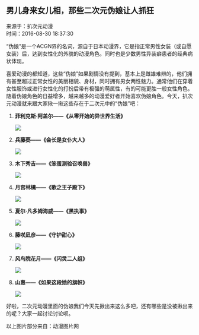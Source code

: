 ## 男儿身来女儿相，那些二次元伪娘让人抓狂

来源于：扒次元动漫  
时间：2016-08-30 18:37:30

“伪娘”是一个ACGN界的名词，源自于日本动漫界，它是指正常男性女装（或自愿女装）后，达到女性化的外貌的动漫角色。同时也是少数男性异装癖患者的经典病状体现。

喜爱动漫的都知道，这些“伪娘”如果剧情没有提到，基本上是雌雄难辨的，他们拥有甚至超过正常女性的美丽相貌、身材，同时拥有男女两性魅力。通常他们在穿着女性服饰或进行女性化的打扮后带有极强的萌属性，有的可能更胜一般女性角色。随着伪娘角色的日益增多，越来越多的动漫爱好者开始喜欢伪娘角色。今天，扒次元动漫就来跟大家揪一揪这些存在于二次元中的“伪娘”吧：

1. **菲利克斯·阿盖尔——《从零开始的异世界生活》**

   ![](http://img.mp.itc.cn/upload/20160830/6bb44de9ab3944bd97aaa0d25b515a1a.png)

2. **兵藤葵——《会长是女仆大人》**

   ![](http://img.mp.itc.cn/upload/20160830/13c1c8c53c804ed09fcb53d3d0d91b83_th.jpeg)

3. **木下秀吉——《笨蛋测验召唤兽》**

   ![](http://img.mp.itc.cn/upload/20160830/bbdf80d9e6d14909893e0a3ae8953656_th.jpg)

4. **月宫林檎——《歌之王子殿下》**

   ![](http://img.mp.itc.cn/upload/20160830/df86466874844d569772223059aa44f9_th.jpg)

5. **夏尔·凡多姆海威——《黑执事》**

   ![](http://img.mp.itc.cn/upload/20160830/4cc08e78d4d941959550a57554d9b441_th.jpg)

6. **藤咲凪彦——《守护甜心》**

   ![](http://img.mp.itc.cn/upload/20160830/d6a46420ab99428a96508ac6edafd1aa_th.jpg)

7. **风鸟院花月——《闪灵二人组》**

   ![](http://img.mp.itc.cn/upload/20160830/9faaf16cb56c453eb5c8a95e8c233c43_th.jpg)

8. **山惠——《如果这段她的旗帜》**

   ![](http://img.mp.itc.cn/upload/20160830/5bb306420b694c559bd481b2e921a59d_th.jpg)

好啦，二次元动漫里面的伪娘我们今天先揪出来这么多吧，还有哪些是没被揪出来的呢？大家一起讨论讨论呗。

以上图片部分来自：动漫图片网